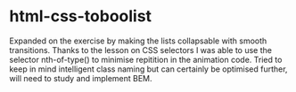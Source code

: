 # html-css-toboolist
Expanded on the exercise by making the lists collapsable with smooth transitions. 
Thanks to the lesson on CSS selectors I was able to use the selector nth-of-type() to minimise repitition in the animation code.
Tried to keep in mind intelligent class naming but can certainly be optimised further, will need to study and implement BEM.
